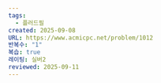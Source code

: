 ```yaml
---
tags:
  - 플러드필
created: 2025-09-08
URL: https://www.acmicpc.net/problem/1012
반복수: "1"
복습: true
레이팅: 실버2
reviewed: 2025-09-11
---
```


